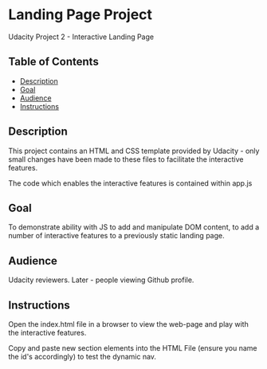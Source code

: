 # Landing Page Project

Udacity Project 2 - Interactive Landing Page

## Table of Contents

* [Description](#description)
* [Goal](#goal)
* [Audience](#audience)
* [Instructions](#instructions)

## Description

This project contains an HTML and CSS template provided by Udacity - only small changes have been made to these files to facilitate the interactive features.

The code which enables the interactive features is contained within app.js

## Goal

To demonstrate ability with JS to add and manipulate DOM content, to add a number of interactive features to a previously static landing page.

## Audience

Udacity reviewers. Later - people viewing Github profile.

## Instructions

Open the index.html file in a browser to view the web-page and play with the interactive features.

Copy and paste new section elements into the HTML File (ensure you name the id's accordingly) to test the dynamic nav.
